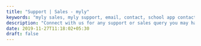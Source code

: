 ```yaml
---
title: "Support | Sales - myly"
keywords: "myly sales, myly support, email, contact, school app contact"
description: "Connect with us for any support or sales query you may have about myly ERP, CRM and Mobile App"
date: 2019-11-27T11:18:02+05:30
draft: false
---
```

